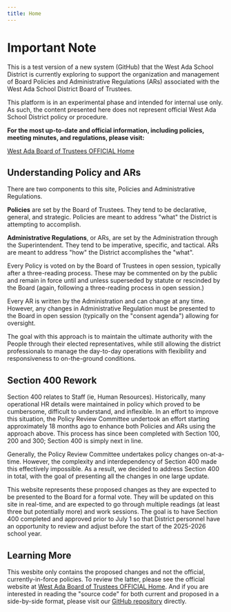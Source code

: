 ```yaml
---
title: Home
---
```


# Important Note

This is a test version of a new system (GitHub) that the West Ada School District is currently exploring to support the organization and management of Board Policies and Administrative Regulations (ARs) associated with the West Ada School District Board of Trustees.

This platform is in an experimental phase and intended for internal use only. As such, the content presented here does not represent official West Ada School District policy or procedure.

**For the most up-to-date and official information, including policies, meeting minutes, and regulations, please visit:**

[West Ada Board of Trustees OFFICIAL Home](https://simbli.eboardsolutions.com/index.aspx?S=36031062)

## Understanding Policy and ARs

There are two components to this site, Policies and Administrative Regulations.

**Policies** are set by the Board of Trustees.  They tend to be declarative, general, and strategic.  Policies are meant to address "what" the District is attempting to accomplish.  

**Administrative Regulations**, or ARs, are set by the Administration through the Superintendent.  They tend to be imperative, specific, and tactical.  ARs are meant to address "how" the District accomplishes the "what". 

Every Policy is voted on by the Board of Trustees in open session, typically after a three-reading process.  These may be commented on by the public and remain in force until and unless superseded by statute or rescinded by the Board (again, following a three-reading process in open session.)

Every AR is written by the Administration and can change at any time.  However, any changes in Administrative Regulation must be presented to the Board in open session (typically on the "consent agenda") allowing for oversight.

The goal with this approach is to maintain the ultimate authority with the People through their elected representatives, while still allowing the district professionals to manage the day-to-day operations with flexibility and responsiveness to on-the-ground conditions.

## Section 400 Rework

Section 400 relates to Staff (ie, Human Resources).  Historically, many operational HR details were maintained in policy which proved to be cumbersome, difficult to understand, and inflexible.  In an effort to improve this situation, the Policy Review Committee undertook an effort starting approximately 18 months ago to enhance both Policies and ARs using the approach above.  This process has since been completed with Section 100, 200 and 300; Section 400 is simply next in line.   

Generally, the Policy Review Committee undertakes policy changes on-at-a-time.  However, the complexity and interdependency of Section 400 made this effectively impossible.  As a result, we decided to address Section 400 in total, with the goal of presenting all the changes in one large update.  

This website represents these proposed changes as they are expected to be presented to the Board for a formal vote.  They will be updated on this site in real-time, and are expected to go through multiple readings (at least three but potentially more) and work sessions.  The goal is to have Section 400 completed and approved prior to July 1 so that District personnel have an opportunity to review and adjust before the start of the 2025-2026 school year.  

## Learning More

This wesbite only contains the proposed changes and not the official, currently-in-force policies.  To review the latter, please see the official website at [West Ada Board of Trustees OFFICIAL Home](https://simbli.eboardsolutions.com/index.aspx?S=36031062).  And if you are interested in reading the "source code" for both current and proposed in a side-by-side format, please visit our [GitHub repository](https://github.com/westada/section-400-hr-policy-review) directly.  
